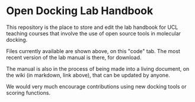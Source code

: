 # Open Docking Lab Handbook
This repository is the place to store and edit the lab handbook for UCL teaching courses that involve the use of open source tools in molecular docking.

Files currently available are shown above, on this "code" tab. The most recent version of the lab manual is there, for download.

The manual is also in the process of being made into a living document, on the wiki (in markdown, link above), that can be updated by anyone.

We would very much encourage contributions using new docking tools or scoring functions.

